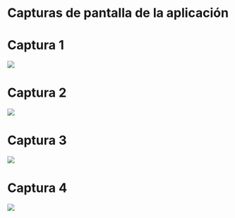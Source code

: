 # Capturas de pantalla de la aplicación
# Captura 1 
![](https://github.com/jorgmoli97/ML-KIT_text_recognition/blob/main/Capturas/Captura1.jpeg)
# Captura 2
![](https://github.com/jorgmoli97/ML-KIT_text_recognition/blob/main/Capturas/Captura2.jpeg)
# Captura 3
![](https://github.com/jorgmoli97/ML-KIT_text_recognition/blob/main/Capturas/Captura3.jpeg)
# Captura 4
![](https://github.com/jorgmoli97/ML-KIT_text_recognition/blob/main/Capturas/Captura4.jpeg)
